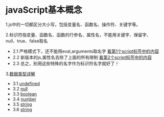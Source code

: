 # javaScript基本概念

1.js中的一切都区分大小写，包括变量名、函数名、操作符、关键字等。

2.标识符指变量、函数名、函数的行参名、属性名，不能用关键字、保留字、null、true、false取名
- 2.1 严格模式下，还不能用eval,arguments取名字 [看第1个script标签中的内容](https://github.com/ZZsimon/Pro-Js-Note/blob/master/chapter03_basicConcepts/grammar_01/grammer.html)
- 2.2 新版本的js,属性名去除了上面的所有限制 [看第2个script标签中的内容](https://github.com/ZZsimon/Pro-Js-Note/blob/master/chapter03_basicConcepts/grammar_01/grammer.html)
- 2.3 总之，别用这些特殊的名字作为标识符名字就好了！

3.[数据类型详解](https://github.com/ZZsimon/Pro-Js-Note/blob/master/chapter03_basicConcepts/dataType_02)
- 3.1 [undefined](https://github.com/ZZsimon/Pro-Js-Note/blob/master/chapter03_basicConcepts/dataType_02/dataType_undefined_01.html)
- 3.2 [null](https://github.com/ZZsimon/Pro-Js-Note/blob/master/chapter03_basicConcepts/dataType_02/dataType_null_02.html)
- 3.3 [boolean](https://github.com/ZZsimon/Pro-Js-Note/blob/master/chapter03_basicConcepts/dataType_02/dataType_boolean_03.html)
- 3.4 [number](https://github.com/ZZsimon/Pro-Js-Note/blob/master/chapter03_basicConcepts/dataType_02/dataType_number_04.html)
- 3.5 [string](https://github.com/ZZsimon/Pro-Js-Note/blob/master/chapter03_basicConcepts/dataType_02/dataType_string_05.html)
- 3.6 [string](https://github.com/ZZsimon/Pro-Js-Note/blob/master/chapter03_basicConcepts/dataType_02/dataType_object_06.html)
